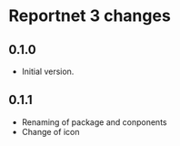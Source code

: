 # Reportnet 3 changes

## 0.1.0

* Initial version.

## 0.1.1

* Renaming of package and conponents
* Change of icon
